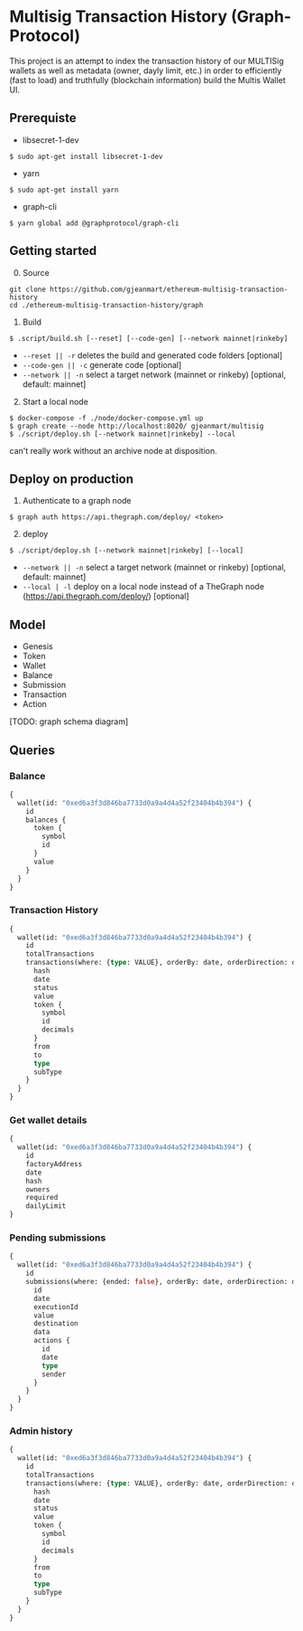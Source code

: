 
# Multisig Transaction History (Graph-Protocol)

This project is an attempt to index the transaction history of our MULTISig wallets as well as metadata (owner, dayly limit, etc.) in order to efficiently (fast to load) and truthfully (blockchain information) build the Multis Wallet UI.

## Prerequiste

- libsecret-1-dev
```
$ sudo apt-get install libsecret-1-dev
```

- yarn
```
$ sudo apt-get install yarn
```

- graph-cli

```
$ yarn global add @graphprotocol/graph-cli
```

## Getting started

0. Source

```
git clone https://github.com/gjeanmart/ethereum-multisig-transaction-history
cd ./ethereum-multisig-transaction-history/graph
```

1. Build

```
$ .script/build.sh [--reset] [--code-gen] [--network mainnet|rinkeby]
```

- `--reset || -r` deletes the build and generated code folders [optional]
- `--code-gen || -c` generate code [optional]
- `--network || -n` select a target network (mainnet or rinkeby) [optional, default: mainnet]

2. Start a local node

```
$ docker-compose -f ./node/docker-compose.yml up
$ graph create --node http://localhost:8020/ gjeanmart/multisig
$ ./script/deploy.sh [--network mainnet|rinkeby] --local
```

can't really work without an archive node at disposition. 


## Deploy on production

1. Authenticate to a graph node

```
$ graph auth https://api.thegraph.com/deploy/ <token>
```

2. deploy

```
$ ./script/deploy.sh [--network mainnet|rinkeby] [--local]
```

- `--network || -n` select a target network (mainnet or rinkeby) [optional, default: mainnet]
- `--local | -l`  deploy on a local node instead of a TheGraph node (https://api.thegraph.com/deploy/) [optional]


## Model

- Genesis
- Token
- Wallet
- Balance
- Submission
- Transaction
- Action

[TODO: graph schema diagram]


## Queries

### Balance

```graphql
{
  wallet(id: "0xed6a3f3d846ba7733d0a9a4d4a52f23404b4b394") {
    id
    balances {
      token {
        symbol
        id
      }
      value
    }
  }
}

```

### Transaction History

```graphql
{
  wallet(id: "0xed6a3f3d846ba7733d0a9a4d4a52f23404b4b394") {
    id
    totalTransactions
    transactions(where: {type: VALUE}, orderBy: date, orderDirection: desc) {
      hash
      date
      status
      value
      token {
        symbol
        id
        decimals
      }
      from
      to
      type
      subType
    }
  }
}

```

### Get wallet details

```graphql
{
  wallet(id: "0xed6a3f3d846ba7733d0a9a4d4a52f23404b4b394") {
    id
    factoryAddress
    date
    hash
    owners
    required
    dailyLimit
}

```

### Pending submissions

```graphql
{
  wallet(id: "0xed6a3f3d846ba7733d0a9a4d4a52f23404b4b394") {
    id
    submissions(where: {ended: false}, orderBy: date, orderDirection: desc) {
      id
      date
      executionId
      value
      destination
      data
      actions {
        id
        date
        type
        sender
      }
    }
  }
}
```

### Admin history

```graphql
{
  wallet(id: "0xed6a3f3d846ba7733d0a9a4d4a52f23404b4b394") {
    id
    totalTransactions
    transactions(where: {type: VALUE}, orderBy: date, orderDirection: desc) {
      hash
      date
      status
      value
      token {
        symbol
        id
        decimals
      }
      from
      to
      type
      subType
    }
  }
}

```